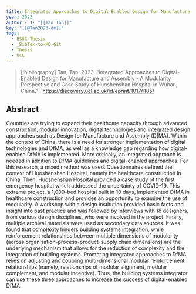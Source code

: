 ```yaml
---
title: Integrated Approaches to Digital-Enabled Design for Manufacture and Assembly -  A Modularity Perspective and Case Study of Huoshenshan Hospital in Wuhan, China
year: 2023
author - 1: "[[Tan Tan]]"
key: "[[@Tan2023-dm]]"
tags:
  - BSSC-Thesis
  - _BibTex-to-MD-Git
  - Thesis
  - UCL
---
```


> [!bibliography]
> Tan, Tan. 2023. “Integrated Approaches to Digital-Enabled Design for Manufacture and Assembly -  A Modularity Perspective and Case Study of Huoshenshan Hospital in Wuhan, China.” . https://discovery.ucl.ac.uk/id/eprint/10174185/

## Abstract
Countries are trying to expand their healthcare capacity through advanced construction, modular innovation, digital technologies and integrated design approaches such as Design for Manufacture and Assembly (DfMA). Within the context of China, there is a need for stronger implementation of digital technologies and DfMA, as well as a knowledge gap regarding how digital-enabled DfMA is implemented. More critically, an integrated approach is needed in addition to DfMA guidelines and digital-enabled approaches. For this research, a mixed method was used. Questionnaires defined the context of Huoshenshan Hospital, namely the healthcare construction in China. Then, Huoshenshan Hospital provided a case study of the first emergency hospital which addressed the uncertainty of COVID-19. This extreme project, a 1,000-bed hospital built in 10 days, implemented DfMA in healthcare construction and provides an opportunity to examine the use of modularity. A workshop with a design institution provided basic facts and insight into past practice and was followed by interviews with 18 designers, from various design disciplines, who were involved in the project. Finally, multiple archival materials were used as secondary data sources. It was found that complexity hinders building systems integration, while reinforcement relationships between multiple dimensions of modularity (across organisation-process-product-supply chain dimensions) are the underlying mechanism that allows for the reduction of complexity and the integration of building systems. Promoting integrated approaches to DfMA relies on adjusting and coupling multi-dimensional modular reinforcement relationships (namely, relationships of modular alignment, modular complement, and modular incentive). Thus, the building systems integrator can use these three approaches to increase the success of digital-enabled DfMA.